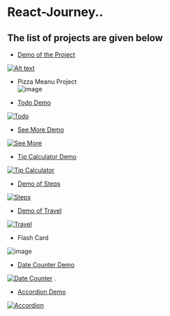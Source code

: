 # React-Journey..

## The list of projects are given below


* [Demo of the Project](https://youtu.be/SuQlZzPlXiE)

[![Alt text](https://img.youtube.com/vi/SuQlZzPlXiE/0.jpg)](https://youtu.be/SuQlZzPlXiE)


* Pizza Meanu Project  
![image](https://github.com/anjiladhikari/React-Journey/assets/21165474/1e37f3f9-c9fa-459c-a480-a109f90d9e4d)

* [Todo Demo](https://www.youtube.com/watch?v=kQ_rmB6-lPo)

[![Todo](https://img.youtube.com/vi/kQ_rmB6-lPo/0.jpg)](https://www.youtube.com/watch?v=kQ_rmB6-lPo)


* [See More Demo](https://youtu.be/sGnWl9OZ7SY)

[![See More](https://img.youtube.com/vi/sGnWl9OZ7SY/0.jpg)](https://www.youtube.com/watch?v=sGnWl9OZ7SY)


* [Tip Calculator Demo](https://www.youtube.com/watch?v=h3d96q63FD8)

[![Tip Calculator](https://img.youtube.com/vi/h3d96q63FD8/0.jpg)](https://www.youtube.com/watch?v=h3d96q63FD8)



* [Demo of Steps](https://www.youtube.com/watch?v=qJiUO7L17og)


[![Steps](https://img.youtube.com/vi/qJiUO7L17og/0.jpg)](https://www.youtube.com/watch?v=qJiUO7L17og)



* [Demo of Travel](https://www.youtube.com/watch?v=lI_C5AQvk8Y)

[![Travel](https://img.youtube.com/vi/lI_C5AQvk8Y/0.jpg)](https://www.youtube.com/watch?v=lI_C5AQvk8Y)


*  Flash Card

![image](https://github.com/anjiladhikari/React-Journey/assets/21165474/0e1283f7-4379-4f38-b571-def50e6c6be0)


*  [Date Counter Demo](https://www.youtube.com/watch?v=RTWscZF7XsE)

[![Date Counter](https://img.youtube.com/vi/RTWscZF7XsE/0.jpg)](https://www.youtube.com/watch?v=RTWscZF7XsE)
.



*  [Accordion Demo](https://www.youtube.com/watch?v=1wf3iKx6g9I)

[![Accordion](https://img.youtube.com/vi/1wf3iKx6g9I/0.jpg)](https://www.youtube.com/watch?v=1wf3iKx6g9I)

